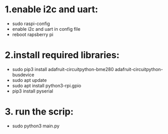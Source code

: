 
# 1.enable i2c and uart: <br>
- sudo raspi-config <br>
- enable i2c and uart in config file <br>
- reboot rapsberry pi<br>
 
# 2.install required libraries: <br>
- sudo pip3 install adafruit-circuitpython-bme280 adafruit-circuitpython-busdevice
- sudo apt update
- sudo apt install python3-rpi.gpio
- pip3 install pyserial

# 3. run the scrip:
- sudo python3 main.py






